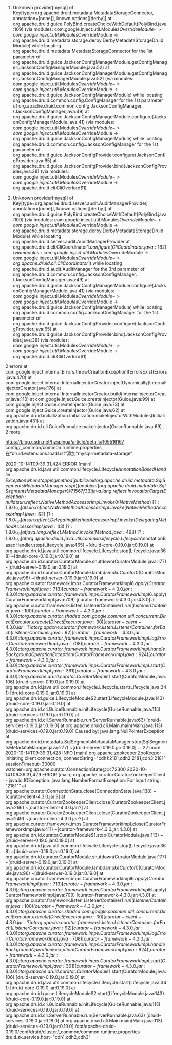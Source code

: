 
1) Unknown provider[mysql] of Key[type=org.apache.druid.metadata.MetadataStorageConnector, annotation=[none]], known options[[derby]]
  at org.apache.druid.guice.PolyBind.createChoiceWithDefault(PolyBind.java:109) (via modules: com.google.inject.util.Modules$OverrideModule -> com.google.inject.util.Modules$OverrideModule -> org.apache.druid.metadata.storage.derby.DerbyMetadataStorageDruidModule)
  while locating org.apache.druid.metadata.MetadataStorageConnector
    for the 1st parameter of org.apache.druid.guice.JacksonConfigManagerModule.getConfigManager(JacksonConfigManagerModule.java:52)
  at org.apache.druid.guice.JacksonConfigManagerModule.getConfigManager(JacksonConfigManagerModule.java:52) (via modules: com.google.inject.util.Modules$OverrideModule -> com.google.inject.util.Modules$OverrideModule -> org.apache.druid.guice.JacksonConfigManagerModule)
  while locating org.apache.druid.common.config.ConfigManager
    for the 1st parameter of org.apache.druid.common.config.JacksonConfigManager.<init>(JacksonConfigManager.java:49)
  at org.apache.druid.guice.JacksonConfigManagerModule.configure(JacksonConfigManagerModule.java:41) (via modules: com.google.inject.util.Modules$OverrideModule -> com.google.inject.util.Modules$OverrideModule -> org.apache.druid.guice.JacksonConfigManagerModule)
  while locating org.apache.druid.common.config.JacksonConfigManager
    for the 1st parameter of org.apache.druid.guice.JacksonConfigProvider.configure(JacksonConfigProvider.java:65)
  at org.apache.druid.guice.JacksonConfigProvider.bind(JacksonConfigProvider.java:38) (via modules: com.google.inject.util.Modules$OverrideModule -> com.google.inject.util.Modules$OverrideModule -> org.apache.druid.cli.CliOverlord$1)

2) Unknown provider[mysql] of Key[type=org.apache.druid.server.audit.AuditManagerProvider, annotation=[none]], known options[[derby]]
  at org.apache.druid.guice.PolyBind.createChoiceWithDefault(PolyBind.java:109) (via modules: com.google.inject.util.Modules$OverrideModule -> com.google.inject.util.Modules$OverrideModule -> org.apache.druid.metadata.storage.derby.DerbyMetadataStorageDruidModule)
  while locating org.apache.druid.server.audit.AuditManagerProvider
  at org.apache.druid.cli.CliCoordinator$1.configure(CliCoordinator.java:182) (via modules: com.google.inject.util.Modules$OverrideModule -> com.google.inject.util.Modules$OverrideModule -> org.apache.druid.cli.CliCoordinator$1)
  while locating org.apache.druid.audit.AuditManager
    for the 3rd parameter of org.apache.druid.common.config.JacksonConfigManager.<init>(JacksonConfigManager.java:49)
  at org.apache.druid.guice.JacksonConfigManagerModule.configure(JacksonConfigManagerModule.java:41) (via modules: com.google.inject.util.Modules$OverrideModule -> com.google.inject.util.Modules$OverrideModule -> org.apache.druid.guice.JacksonConfigManagerModule)
  while locating org.apache.druid.common.config.JacksonConfigManager
    for the 1st parameter of org.apache.druid.guice.JacksonConfigProvider.configure(JacksonConfigProvider.java:65)
  at org.apache.druid.guice.JacksonConfigProvider.bind(JacksonConfigProvider.java:38) (via modules: com.google.inject.util.Modules$OverrideModule -> com.google.inject.util.Modules$OverrideModule -> org.apache.druid.cli.CliOverlord$1)

2 errors
        at com.google.inject.internal.Errors.throwCreationExceptionIfErrorsExist(Errors.java:470)
        at com.google.inject.internal.InternalInjectorCreator.injectDynamically(InternalInjectorCreator.java:176)
        at com.google.inject.internal.InternalInjectorCreator.build(InternalInjectorCreator.java:110)
        at com.google.inject.Guice.createInjector(Guice.java:99)
        at com.google.inject.Guice.createInjector(Guice.java:73)
        at com.google.inject.Guice.createInjector(Guice.java:62)
        at org.apache.druid.initialization.Initialization.makeInjectorWithModules(Initialization.java:431)
        at org.apache.druid.cli.GuiceRunnable.makeInjector(GuiceRunnable.java:69)
        ... 2 more
        
        
        


https://blog.csdn.net/hzspinga/article/details/105516167
config/_common/common.runtime.properties,在“druid.extensions.loadList”添加“mysql-metadata-storage”







2020-10-14T09:39:31,424 ERROR [main] org.apache.druid.java.util.common.lifecycle.Lifecycle$AnnotationBasedHandler - Exception when stopping method[public void org.apache.druid.metadata.SqlSegmentsMetadataManager.stop()] on object[org.apache.druid.metadata.SqlSegmentsMetadataManager@71567f33]
java.lang.reflect.InvocationTargetException: null
        at sun.reflect.NativeMethodAccessorImpl.invoke0(Native Method) ~[?:1.8.0_161]
        at sun.reflect.NativeMethodAccessorImpl.invoke(NativeMethodAccessorImpl.java:62) ~[?:1.8.0_161]
        at sun.reflect.DelegatingMethodAccessorImpl.invoke(DelegatingMethodAccessorImpl.java:43) ~[?:1.8.0_161]
        at java.lang.reflect.Method.invoke(Method.java:498) ~[?:1.8.0_161]
        at org.apache.druid.java.util.common.lifecycle.Lifecycle$AnnotationBasedHandler.stop(Lifecycle.java:465) ~[druid-core-0.19.0.jar:0.19.0]
        at org.apache.druid.java.util.common.lifecycle.Lifecycle.stop(Lifecycle.java:368) ~[druid-core-0.19.0.jar:0.19.0]
        at org.apache.druid.curator.CuratorModule.shutdown(CuratorModule.java:177) ~[druid-server-0.19.0.jar:0.19.0]
        at org.apache.druid.curator.CuratorModule.lambda$makeCurator$0(CuratorModule.java:96) ~[druid-server-0.19.0.jar:0.19.0]
        at org.apache.curator.framework.imps.CuratorFrameworkImpl$6.apply(CuratorFrameworkImpl.java:713) [curator-framework-4.3.0.jar:4.3.0]
        at org.apache.curator.framework.imps.CuratorFrameworkImpl$6.apply(CuratorFrameworkImpl.java:709) [curator-framework-4.3.0.jar:4.3.0]
        at org.apache.curator.framework.listen.ListenerContainer$1.run(ListenerContainer.java:100) [curator-framework-4.3.0.jar:4.3.0]
        at org.apache.curator.shaded.com.google.common.util.concurrent.DirectExecutor.execute(DirectExecutor.java:30) [curator-client-4.3.0.jar:?]
        at org.apache.curator.framework.listen.ListenerContainer.forEach(ListenerContainer.java:92) [curator-framework-4.3.0.jar:4.3.0]
        at org.apache.curator.framework.imps.CuratorFrameworkImpl.logError(CuratorFrameworkImpl.java:708) [curator-framework-4.3.0.jar:4.3.0]
        at org.apache.curator.framework.imps.CuratorFrameworkImpl.handleBackgroundOperationException(CuratorFrameworkImpl.java:924) [curator-framework-4.3.0.jar:4.3.0]
        at org.apache.curator.framework.imps.CuratorFrameworkImpl.start(CuratorFrameworkImpl.java:361) [curator-framework-4.3.0.jar:4.3.0]
        at org.apache.druid.curator.CuratorModule$1.start(CuratorModule.java:106) [druid-server-0.19.0.jar:0.19.0]
        at org.apache.druid.java.util.common.lifecycle.Lifecycle.start(Lifecycle.java:341) [druid-core-0.19.0.jar:0.19.0]
        at org.apache.druid.guice.LifecycleModule$2.start(LifecycleModule.java:143) [druid-core-0.19.0.jar:0.19.0]
        at org.apache.druid.cli.GuiceRunnable.initLifecycle(GuiceRunnable.java:115) [druid-services-0.19.0.jar:0.19.0]
        at org.apache.druid.cli.ServerRunnable.run(ServerRunnable.java:63) [druid-services-0.19.0.jar:0.19.0]
        at org.apache.druid.cli.Main.main(Main.java:113) [druid-services-0.19.0.jar:0.19.0]
Caused by: java.lang.NullPointerException
        at org.apache.druid.metadata.SqlSegmentsMetadataManager.stop(SqlSegmentsMetadataManager.java:277) ~[druid-server-0.19.0.jar:0.19.0]
        ... 22 more
2020-10-14T09:39:31,428 INFO [main] org.apache.zookeeper.ZooKeeper - Initiating client connection, connectString="cdh1:2181,cdh2:2181,cdh3:2181" sessionTimeout=30000 watcher=org.apache.curator.ConnectionState@c472300
2020-10-14T09:39:31,429 ERROR [main] org.apache.curator.CuratorZookeeperClient -
java.io.IOException: java.lang.NumberFormatException: For input string: "2181""
        at org.apache.curator.ConnectionState.close(ConnectionState.java:130) ~[curator-client-4.3.0.jar:?]
        at org.apache.curator.CuratorZookeeperClient.close(CuratorZookeeperClient.java:266) ~[curator-client-4.3.0.jar:?]
        at org.apache.curator.CuratorZookeeperClient.close(CuratorZookeeperClient.java:249) ~[curator-client-4.3.0.jar:?]
        at org.apache.curator.framework.imps.CuratorFrameworkImpl.close(CuratorFrameworkImpl.java:411) ~[curator-framework-4.3.0.jar:4.3.0]
        at org.apache.druid.curator.CuratorModule$1.stop(CuratorModule.java:113) ~[druid-server-0.19.0.jar:0.19.0]
        at org.apache.druid.java.util.common.lifecycle.Lifecycle.stop(Lifecycle.java:368) ~[druid-core-0.19.0.jar:0.19.0]
        at org.apache.druid.curator.CuratorModule.shutdown(CuratorModule.java:177) ~[druid-server-0.19.0.jar:0.19.0]
        at org.apache.druid.curator.CuratorModule.lambda$makeCurator$0(CuratorModule.java:96) ~[druid-server-0.19.0.jar:0.19.0]
        at org.apache.curator.framework.imps.CuratorFrameworkImpl$6.apply(CuratorFrameworkImpl.java:713) [curator-framework-4.3.0.jar:4.3.0]
        at org.apache.curator.framework.imps.CuratorFrameworkImpl$6.apply(CuratorFrameworkImpl.java:709) [curator-framework-4.3.0.jar:4.3.0]
        at org.apache.curator.framework.listen.ListenerContainer$1.run(ListenerContainer.java:100) [curator-framework-4.3.0.jar:4.3.0]
        at org.apache.curator.shaded.com.google.common.util.concurrent.DirectExecutor.execute(DirectExecutor.java:30) [curator-client-4.3.0.jar:?]
        at org.apache.curator.framework.listen.ListenerContainer.forEach(ListenerContainer.java:92) [curator-framework-4.3.0.jar:4.3.0]
        at org.apache.curator.framework.imps.CuratorFrameworkImpl.logError(CuratorFrameworkImpl.java:708) [curator-framework-4.3.0.jar:4.3.0]
        at org.apache.curator.framework.imps.CuratorFrameworkImpl.handleBackgroundOperationException(CuratorFrameworkImpl.java:924) [curator-framework-4.3.0.jar:4.3.0]
        at org.apache.curator.framework.imps.CuratorFrameworkImpl.start(CuratorFrameworkImpl.java:361) [curator-framework-4.3.0.jar:4.3.0]
        at org.apache.druid.curator.CuratorModule$1.start(CuratorModule.java:106) [druid-server-0.19.0.jar:0.19.0]
        at org.apache.druid.java.util.common.lifecycle.Lifecycle.start(Lifecycle.java:341) [druid-core-0.19.0.jar:0.19.0]
        at org.apache.druid.guice.LifecycleModule$2.start(LifecycleModule.java:143) [druid-core-0.19.0.jar:0.19.0]
        at org.apache.druid.cli.GuiceRunnable.initLifecycle(GuiceRunnable.java:115) [druid-services-0.19.0.jar:0.19.0]
        at org.apache.druid.cli.ServerRunnable.run(ServerRunnable.java:63) [druid-services-0.19.0.jar:0.19.0]
        at org.apache.druid.cli.Main.main(Main.java:113) [druid-services-0.19.0.jar:0.19.0]
/opt/apache-druid-0.19.0/conf/druid/cluster/_common/common.runtime.properties
druid.zk.service.host="cdh1,cdh2,cdh3"